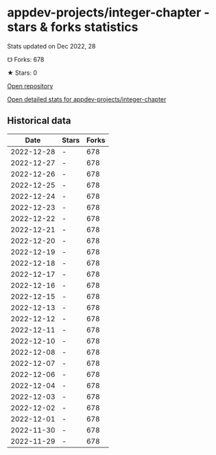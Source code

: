 # appdev-projects/integer-chapter - stars & forks statistics

Stats updated on Dec 2022, 28

☋ Forks: 678

★ Stars: 0

[Open repository](https://github.com/appdev-projects/integer-chapter)

[Open detailed stats for appdev-projects/integer-chapter](https://reviewgithub.com/rep/appdev-projects/integer-chapter)

## Historical data
| Date | Stars | Forks |
|------|-------|-------|
| 2022-12-28 | - | 678 | 
| 2022-12-27 | - | 678 | 
| 2022-12-26 | - | 678 | 
| 2022-12-25 | - | 678 | 
| 2022-12-24 | - | 678 | 
| 2022-12-23 | - | 678 | 
| 2022-12-22 | - | 678 | 
| 2022-12-21 | - | 678 | 
| 2022-12-20 | - | 678 | 
| 2022-12-19 | - | 678 | 
| 2022-12-18 | - | 678 | 
| 2022-12-17 | - | 678 | 
| 2022-12-16 | - | 678 | 
| 2022-12-15 | - | 678 | 
| 2022-12-13 | - | 678 | 
| 2022-12-12 | - | 678 | 
| 2022-12-11 | - | 678 | 
| 2022-12-10 | - | 678 | 
| 2022-12-08 | - | 678 | 
| 2022-12-07 | - | 678 | 
| 2022-12-06 | - | 678 | 
| 2022-12-04 | - | 678 | 
| 2022-12-03 | - | 678 | 
| 2022-12-02 | - | 678 | 
| 2022-12-01 | - | 678 | 
| 2022-11-30 | - | 678 | 
| 2022-11-29 | - | 678 | 

